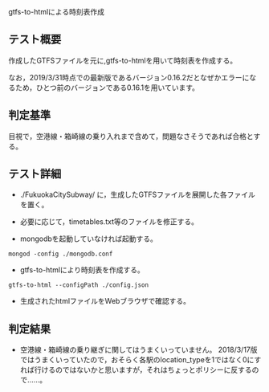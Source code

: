 ﻿gtfs-to-htmlによる時刻表作成


## テスト概要

作成したGTFSファイルを元に,gtfs-to-htmlを用いて時刻表を作成する。

なお，2019/3/31時点での最新版であるバージョン0.16.2だとなぜかエラーになるため，ひとつ前のバージョンである0.16.1を用いています。


## 判定基準

目視で，空港線・箱崎線の乗り入れまで含めて，問題なさそうであれば合格とする。


## テスト詳細

* ./FukuokaCitySubway/ に，生成したGTFSファイルを展開した各ファイルを置く。

* 必要に応じて，timetables.txt等のファイルを修正する。

* mongodbを起動していなければ起動する。
```
mongod -config ./mongodb.conf
```

* gtfs-to-htmlにより時刻表を作成する。
```
gtfs-to-html --configPath ./config.json
```

* 生成されたhtmlファイルをWebブラウザで確認する。


## 判定結果

* 空港線・箱崎線の乗り継ぎに関してはうまくいっていません。
  2018/3/17版ではうまくいっていたので，おそらく各駅のlocation_typeを1ではなく0にすれば行けるのではないかと思いますが，それはちょっとポリシーに反するので……。
